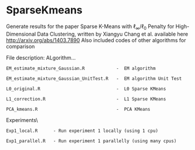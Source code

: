 # SparseKmeans
Generate results for the paper Sparse K-Means with $\ell_\infty/\ell_0$ Penalty for High-Dimensional Data Clustering, written by Xiangyu Chang et al.
  available here http://arxiv.org/abs/1403.7890
Also included codes of other algorithms for comparison

File description:
  ALgorithm\...
  
    EM_estimate_mixture_Gaussian.R            -  EM algorithm 
  
    EM_estimate_mixture_Gaussian_UnitTest.R   -  EM algorithm Unit Test
  
    L0_original.R                             -  L0 Sparse KMeans
  
    L1_correction.R                           -  L1 Sparse KMeans
  
    PCA_kmeans.R                              -  PCA KMeans
  
  Experiments\
  
    Exp1_local.R      - Run experiment 1 locally (using 1 cpu)
  
    Exp1_parallel.R   - Run experiment 1 parallelly (using many cpus)
   
